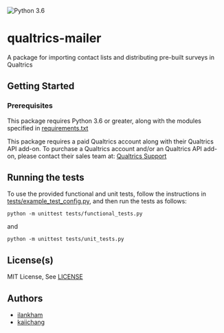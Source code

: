 ![Python 3.6](https://img.shields.io/badge/python-3.6-brightgreen.svg)

# qualtrics-mailer
A package for importing contact lists and distributing pre-built surveys in Qualtrics

## Getting Started

### Prerequisites

This package requires Python 3.6 or greater, along with the modules specified in [requirements.txt](requirements.txt)

This package requires a paid Qualtrics account along with their Qualtrics API add-on. To purchase a Qualtrics account and/or an Qualtrics API add-on, please contact their sales team at: [Qualtrics Support](https://www.qualtrics.com/contact/)

## Running the tests

To use the provided functional and unit tests, follow the instructions in [tests/example_test_config.py](tests/example_test_config.py), and then run the tests as follows:
```
python -m unittest tests/functional_tests.py
```
and
```
python -m unittest tests/unit_tests.py
```

## License(s)
MIT License, See [LICENSE](LICENSE)

## Authors
* [ilankham](https://github.com/ilankham)
* [kaiichang](https://github.com/kaiichang)
